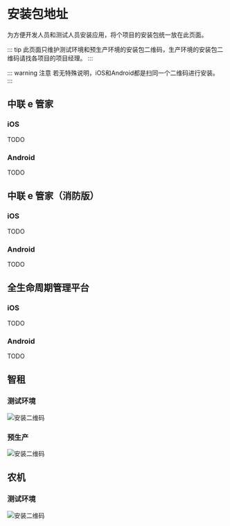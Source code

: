 # 安装包地址

为方便开发人员和测试人员安装应用，将个项目的安装包统一放在此页面。

::: tip
此页面只维护测试环境和预生产环境的安装包二维码，生产环境的安装包二维码请找各项目的项目经理。
:::

::: warning 注意
若无特殊说明，iOS和Android都是扫同一个二维码进行安装。
:::

## 中联 e 管家

### iOS

TODO

### Android

TODO

## 中联 e 管家（消防版）

### iOS

TODO

### Android

TODO

## 全生命周期管理平台

### iOS

TODO

### Android

TODO

## 智租

### 测试环境

<img :src="$withBase('/wisdom_app.png')" alt="安装二维码">

### 预生产

<img :src="$withBase('/wisdom_app_pre.png')" alt="安装二维码">

## 农机

### 测试环境
<img :src="$withBase('/fram_test.png')" alt="安装二维码">


